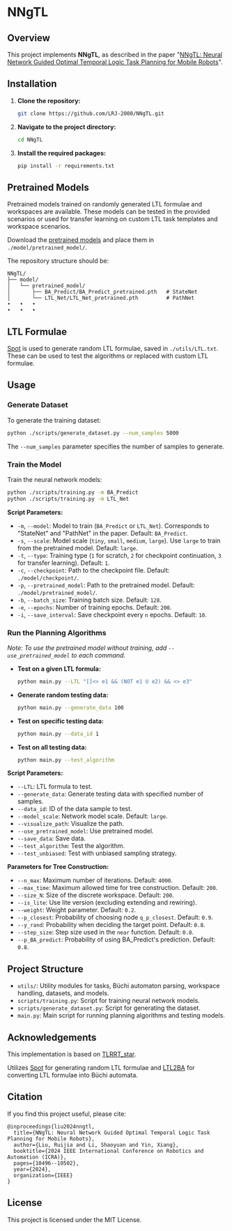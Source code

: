 # NNgTL

## Overview

This project implements **NNgTL**, as described in the paper "[NNgTL: Neural Network Guided Optimal Temporal Logic Task Planning for Mobile Robots](https://ieeexplore.ieee.org/abstract/document/10611699/)".

## Installation

1. **Clone the repository:**

    ```bash
    git clone https://github.com/LRJ-2000/NNgTL.git
    ```

2. **Navigate to the project directory:**

    ```bash
    cd NNgTL
    ```

3. **Install the required packages:**

    ```bash
    pip install -r requirements.txt
    ```

## Pretrained Models

Pretrained models trained on randomly generated LTL formulae and workspaces are available. These models can be tested in the provided scenarios or used for transfer learning on custom LTL task templates and workspace scenarios.

Download the [pretrained models](https://drive.google.com/drive/folders/1VnAZl7_gLNtNS9BJCBU8DLq3_Cvu5dnF?usp=sharing) and place them in `./model/pretrained_model/`.

The repository structure should be:

```
NNgTL/
├── model/
│   └── pretrained_model/
│       ├── BA_Predict/BA_Predict_pretrained.pth   # StateNet
│       └── LTL_Net/LTL_Net_pretrained.pth         # PathNet
•   •   •
•   •   •
```

## LTL Formulae

[Spot](https://spot.lre.epita.fr/) is used to generate random LTL formulae, saved in `./utils/LTL.txt`. These can be used to test the algorithms or replaced with custom LTL formulae.

## Usage

### Generate Dataset

To generate the training dataset:

```bash
python ./scripts/generate_dataset.py --num_samples 5000
```

The `--num_samples` parameter specifies the number of samples to generate.

### Train the Model

Train the neural network models:

```bash
python ./scripts/training.py -m BA_Predict
python ./scripts/training.py -m LTL_Net
```

**Script Parameters:**

- `-m`, `--model`: Model to train (`BA_Predict` or `LTL_Net`). Corresponds to "StateNet" and "PathNet" in the paper. Default: `BA_Predict`.
- `-s`, `--scale`: Model scale (`tiny`, `small`, `medium`, `large`). Use `large` to train from the pretrained model. Default: `large`.
- `-t`, `--type`: Training type (`1` for scratch, `2` for checkpoint continuation, `3` for transfer learning). Default: `1`.
- `-c`, `--checkpoint`: Path to the checkpoint file. Default: `./model/checkpoint/`.
- `-p`, `--pretrained_model`: Path to the pretrained model. Default: `./model/pretrained_model/`.
- `-b`, `--batch_size`: Training batch size. Default: `128`.
- `-e`, `--epochs`: Number of training epochs. Default: `200`.
- `-i`, `--save_interval`: Save checkpoint every `n` epochs. Default: `10`.

### Run the Planning Algorithms

*Note: To use the pretrained model without training, add `--use_pretrained_model` to each command.*

- **Test on a given LTL formula:**

  ```bash
  python main.py --LTL "[]<> e1 && (NOT e1 U e2) && <> e3"
  ```

- **Generate random testing data:**

  ```bash
  python main.py --generate_data 100
  ```

- **Test on specific testing data:**

  ```bash
  python main.py --data_id 1
  ```

- **Test on all testing data:**

  ```bash
  python main.py --test_algorithm
  ```

**Script Parameters:**

- `--LTL`: LTL formula to test.
- `--generate_data`: Generate testing data with specified number of samples.
- `--data_id`: ID of the data sample to test.
- `--model_scale`: Network model scale. Default: `large`.
- `--visualize_path`: Visualize the path.
- `--use_pretrained_model`: Use pretrained model.
- `--save_data`: Save data.
- `--test_algorithm`: Test the algorithm.
- `--test_unbiased`: Test with unbiased sampling strategy.

**Parameters for Tree Construction:**

- `--n_max`: Maximum number of iterations. Default: `4000`.
- `--max_time`: Maximum allowed time for tree construction. Default: `200`.
- `--size_N`: Size of the discrete workspace. Default: `200`.
- `--is_lite`: Use lite version (excluding extending and rewiring).
- `--weight`: Weight parameter. Default: `0.2`.
- `--p_closest`: Probability of choosing node `q_p_closest`. Default: `0.9`.
- `--y_rand`: Probability when deciding the target point. Default: `0.8`.
- `--step_size`: Step size used in the `near` function. Default: `0.8`.
- `--p_BA_predict`: Probability of using BA_Predict's prediction. Default: `0.8`.

## Project Structure

- `utils/`: Utility modules for tasks, Büchi automaton parsing, workspace handling, datasets, and models.
- `scripts/training.py`: Script for training neural network models.
- `scripts/generate_dataset.py`: Script for generating the dataset.
- `main.py`: Main script for running planning algorithms and testing models.

## Acknowledgements

This implementation is based on [TLRRT_star](https://github.com/XushengLuo92/TLRRT_star).

Utilizes [Spot](https://spot.lre.epita.fr/) for generating random LTL formulae and [LTL2BA](http://www.lsv.fr/~gastin/ltl2ba/) for converting LTL formulae into Büchi automata.

## Citation

If you find this project useful, please cite:

```
@inproceedings{liu2024nngtl,
  title={NNgTL: Neural Network Guided Optimal Temporal Logic Task Planning for Mobile Robots},
  author={Liu, Ruijia and Li, Shaoyuan and Yin, Xiang},
  booktitle={2024 IEEE International Conference on Robotics and Automation (ICRA)},
  pages={10496--10502},
  year={2024},
  organization={IEEE}
}
```

## License

This project is licensed under the MIT License.